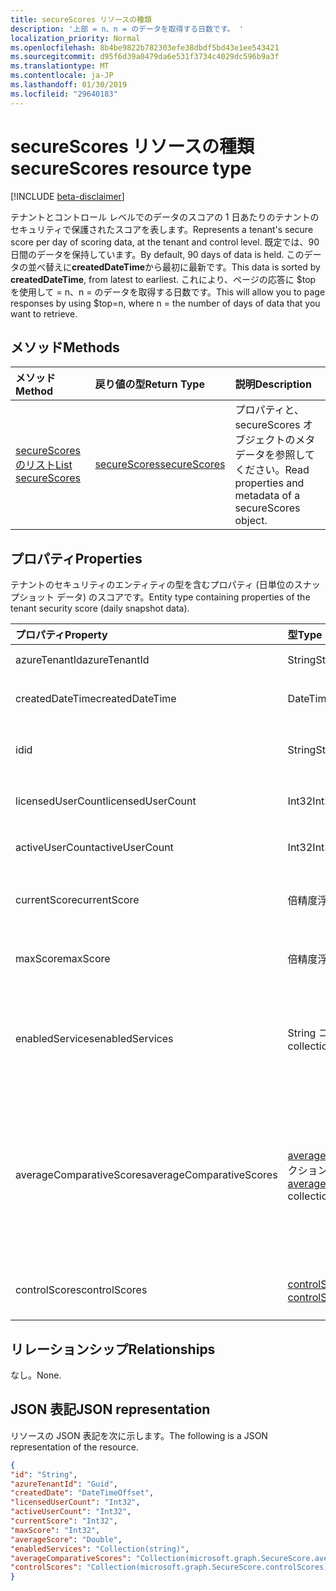 ```yaml
---
title: secureScores リソースの種類
description: '上部 = n、n = のデータを取得する日数です。 '
localization_priority: Normal
ms.openlocfilehash: 8b4be9822b782303efe38dbdf5bd43e1ee543421
ms.sourcegitcommit: d95f6d39a0479da6e531f3734c4029dc596b9a3f
ms.translationtype: MT
ms.contentlocale: ja-JP
ms.lasthandoff: 01/30/2019
ms.locfileid: "29640183"
---
```

# <a name="securescores-resource-type"></a><span data-ttu-id="c40e0-103">secureScores リソースの種類</span><span class="sxs-lookup"><span data-stu-id="c40e0-103">secureScores resource type</span></span>

[!INCLUDE [beta-disclaimer](../../includes/beta-disclaimer.md)]

<span data-ttu-id="c40e0-104">テナントとコントロール レベルでのデータのスコアの 1 日あたりのテナントのセキュリティで保護されたスコアを表します。</span><span class="sxs-lookup"><span data-stu-id="c40e0-104">Represents a tenant's secure score per day of scoring data, at the tenant and control level.</span></span> <span data-ttu-id="c40e0-105">既定では、90 日間のデータを保持しています。</span><span class="sxs-lookup"><span data-stu-id="c40e0-105">By default, 90 days of data is held.</span></span> <span data-ttu-id="c40e0-106">このデータの並べ替えに**createdDateTime**から最初に最新です。</span><span class="sxs-lookup"><span data-stu-id="c40e0-106">This data is sorted by **createdDateTime**, from latest to earliest.</span></span> <span data-ttu-id="c40e0-107">これにより、ページの応答に $top を使用して = n、n = のデータを取得する日数です。</span><span class="sxs-lookup"><span data-stu-id="c40e0-107">This will allow you to page responses by using $top=n, where n = the number of days of data that you want to retrieve.</span></span> 


## <a name="methods"></a><span data-ttu-id="c40e0-108">メソッド</span><span class="sxs-lookup"><span data-stu-id="c40e0-108">Methods</span></span>

| <span data-ttu-id="c40e0-109">メソッド</span><span class="sxs-lookup"><span data-stu-id="c40e0-109">Method</span></span>   | <span data-ttu-id="c40e0-110">戻り値の型</span><span class="sxs-lookup"><span data-stu-id="c40e0-110">Return Type</span></span>|<span data-ttu-id="c40e0-111">説明</span><span class="sxs-lookup"><span data-stu-id="c40e0-111">Description</span></span>|
|:---------------|:--------|:----------|
|[<span data-ttu-id="c40e0-112">secureScores のリスト</span><span class="sxs-lookup"><span data-stu-id="c40e0-112">List secureScores</span></span>](../api/securescores-list.md) | [<span data-ttu-id="c40e0-113">secureScores</span><span class="sxs-lookup"><span data-stu-id="c40e0-113">secureScores</span></span>](securescores.md) |<span data-ttu-id="c40e0-114">プロパティと、secureScores オブジェクトのメタデータを参照してください。</span><span class="sxs-lookup"><span data-stu-id="c40e0-114">Read properties and metadata of a secureScores object.</span></span>|


## <a name="properties"></a><span data-ttu-id="c40e0-115">プロパティ</span><span class="sxs-lookup"><span data-stu-id="c40e0-115">Properties</span></span>
<span data-ttu-id="c40e0-116">テナントのセキュリティのエンティティの型を含むプロパティ (日単位のスナップショット データ) のスコアです。</span><span class="sxs-lookup"><span data-stu-id="c40e0-116">Entity type containing properties of the tenant security score (daily snapshot data).</span></span>

|<span data-ttu-id="c40e0-117">プロパティ</span><span class="sxs-lookup"><span data-stu-id="c40e0-117">Property</span></span> |<span data-ttu-id="c40e0-118">型</span><span class="sxs-lookup"><span data-stu-id="c40e0-118">Type</span></span> |<span data-ttu-id="c40e0-119">説明</span><span class="sxs-lookup"><span data-stu-id="c40e0-119">Description</span></span> |
|:--|:--|:--|
|   <span data-ttu-id="c40e0-120">azureTenantId</span><span class="sxs-lookup"><span data-stu-id="c40e0-120">azureTenantId</span></span>   |   <span data-ttu-id="c40e0-121">String</span><span class="sxs-lookup"><span data-stu-id="c40e0-121">String</span></span>  |   <span data-ttu-id="c40e0-122">テナントの GUID の文字列 id。</span><span class="sxs-lookup"><span data-stu-id="c40e0-122">GUID string for tenant ID.</span></span>  |
|   <span data-ttu-id="c40e0-123">createdDateTime</span><span class="sxs-lookup"><span data-stu-id="c40e0-123">createdDateTime</span></span> |   <span data-ttu-id="c40e0-124">DateTimeOffset</span><span class="sxs-lookup"><span data-stu-id="c40e0-124">DateTimeOffset</span></span>  |   <span data-ttu-id="c40e0-125">エンティティが作成されたときの日付。</span><span class="sxs-lookup"><span data-stu-id="c40e0-125">The date when the entity is created.</span></span>  |
|   <span data-ttu-id="c40e0-126">id</span><span class="sxs-lookup"><span data-stu-id="c40e0-126">id</span></span>  |   <span data-ttu-id="c40e0-127">String</span><span class="sxs-lookup"><span data-stu-id="c40e0-127">String</span></span>  |   <span data-ttu-id="c40e0-128">AzureTenantId_createdDateTime の組み合わせです。</span><span class="sxs-lookup"><span data-stu-id="c40e0-128">Combination of azureTenantId_createdDateTime.</span></span>   |
|   <span data-ttu-id="c40e0-129">licensedUserCount</span><span class="sxs-lookup"><span data-stu-id="c40e0-129">licensedUserCount</span></span>   |   <span data-ttu-id="c40e0-130">Int32</span><span class="sxs-lookup"><span data-stu-id="c40e0-130">Int32</span></span>   |   <span data-ttu-id="c40e0-131">特定のテナントのユーザー数のライセンスを取得します。</span><span class="sxs-lookup"><span data-stu-id="c40e0-131">Licensed user count of the given tenant.</span></span>    |
|   <span data-ttu-id="c40e0-132">activeUserCount</span><span class="sxs-lookup"><span data-stu-id="c40e0-132">activeUserCount</span></span> |   <span data-ttu-id="c40e0-133">Int32</span><span class="sxs-lookup"><span data-stu-id="c40e0-133">Int32</span></span>   |   <span data-ttu-id="c40e0-134">特定のテナントのアクティブなユーザー数です。</span><span class="sxs-lookup"><span data-stu-id="c40e0-134">Active user count of the given tenant.</span></span>  |
|   <span data-ttu-id="c40e0-135">currentScore</span><span class="sxs-lookup"><span data-stu-id="c40e0-135">currentScore</span></span>    |   <span data-ttu-id="c40e0-136">倍精度浮動小数点数</span><span class="sxs-lookup"><span data-stu-id="c40e0-136">Double</span></span>  |   <span data-ttu-id="c40e0-137">現在のテナントは、指定した日付のスコアを達成します。</span><span class="sxs-lookup"><span data-stu-id="c40e0-137">Tenant current attained score on specified date.</span></span>    |
|   <span data-ttu-id="c40e0-138">maxScore</span><span class="sxs-lookup"><span data-stu-id="c40e0-138">maxScore</span></span> |  <span data-ttu-id="c40e0-139">倍精度浮動小数点数</span><span class="sxs-lookup"><span data-stu-id="c40e0-139">Double</span></span>  |   <span data-ttu-id="c40e0-140">有効最大スコアを指定した日付のテナントです。</span><span class="sxs-lookup"><span data-stu-id="c40e0-140">Tenant maximum possible score on specified date.</span></span>    |
|   <span data-ttu-id="c40e0-141">enabledServices</span><span class="sxs-lookup"><span data-stu-id="c40e0-141">enabledServices</span></span> |   <span data-ttu-id="c40e0-142">String コレクション</span><span class="sxs-lookup"><span data-stu-id="c40e0-142">String collection</span></span>   |   <span data-ttu-id="c40e0-143">(たとえば、Exchange のオンライン、Skype、Sharepoint) テナントの Microsoft 提供のサービスです。</span><span class="sxs-lookup"><span data-stu-id="c40e0-143">Microsoft-provided services for the tenant (for example, Exchange online, Skype, Sharepoint).</span></span>   |
|   <span data-ttu-id="c40e0-144">averageComparativeScores</span><span class="sxs-lookup"><span data-stu-id="c40e0-144">averageComparativeScores</span></span> |  <span data-ttu-id="c40e0-145">[averageComparativeScore](averagecomparativescore.md)コレクション</span><span class="sxs-lookup"><span data-stu-id="c40e0-145">[averageComparativeScore](averagecomparativescore.md) collection</span></span>    |<span data-ttu-id="c40e0-146">さまざまなスコープ (業界では、座席で平均での平均値など) およびコントロールの分類 (識別情報、データ、デバイス、アプリケーション、インフラストラクチャ) のスコープ内での平均スコアです。</span><span class="sxs-lookup"><span data-stu-id="c40e0-146">Average score by different scopes (for example, average by industry, average by seating) and control category (Identity, Data, Device, Apps, Infrastructure) within the scope.</span></span> |
|   <span data-ttu-id="c40e0-147">controlScores</span><span class="sxs-lookup"><span data-stu-id="c40e0-147">controlScores</span></span> | <span data-ttu-id="c40e0-148">[controlScore](controlscore.md)コレクション</span><span class="sxs-lookup"><span data-stu-id="c40e0-148">[controlScore](controlscore.md) collection</span></span>  |   <span data-ttu-id="c40e0-149">コントロールのセットのテナントのスコアが含まれています。</span><span class="sxs-lookup"><span data-stu-id="c40e0-149">Contains tenant scores for a set of controls.</span></span>   |


## <a name="relationships"></a><span data-ttu-id="c40e0-150">リレーションシップ</span><span class="sxs-lookup"><span data-stu-id="c40e0-150">Relationships</span></span>

<span data-ttu-id="c40e0-151">なし。</span><span class="sxs-lookup"><span data-stu-id="c40e0-151">None.</span></span>

## <a name="json-representation"></a><span data-ttu-id="c40e0-152">JSON 表記</span><span class="sxs-lookup"><span data-stu-id="c40e0-152">JSON representation</span></span>

<span data-ttu-id="c40e0-153">リソースの JSON 表記を次に示します。</span><span class="sxs-lookup"><span data-stu-id="c40e0-153">The following is a JSON representation of the resource.</span></span>

<!-- {
  "blockType": "resource",
  "optionalProperties": [

  ],
  "@odata.type": "microsoft.graph.secureScores"
}-->

```json
{
"id": "String",
"azureTenantId": "Guid",
"createdDate": "DateTimeOffset",
"licensedUserCount": "Int32",
"activeUserCount": "Int32",
"currentScore": "Int32",
"maxScore": "Int32",
"averageScore": "Double",
"enabledServices": "Collection(string)",
"averageComparativeScores": "Collection(microsoft.graph.SecureScore.averageComparativeScores)",
"controlScores": "Collection(microsoft.graph.SecureScore.controlScores)",
}

```


<!--
{
  "type": "#page.annotation",
  "description": "secureScores resource",
  "keywords": "",
  "section": "documentation",
  "tocPath": "",
  "suppressions": [
    "Error: /api-reference/beta/resources/securescores.md:\r\n      Exception processing links.\r\n    System.ArgumentException: Link Definition was null. Link text: !INCLUDE [beta-disclaimer](../../includes/beta-disclaimer.md)\r\n      at ApiDoctor.Validation.DocFile.get_LinkDestinations()\r\n      at ApiDoctor.Validation.DocSet.ValidateLinks(Boolean includeWarnings, String[] relativePathForFiles, IssueLogger issues, Boolean requireFilenameCaseMatch, Boolean printOrphanedFiles)"
  ]
}
-->

